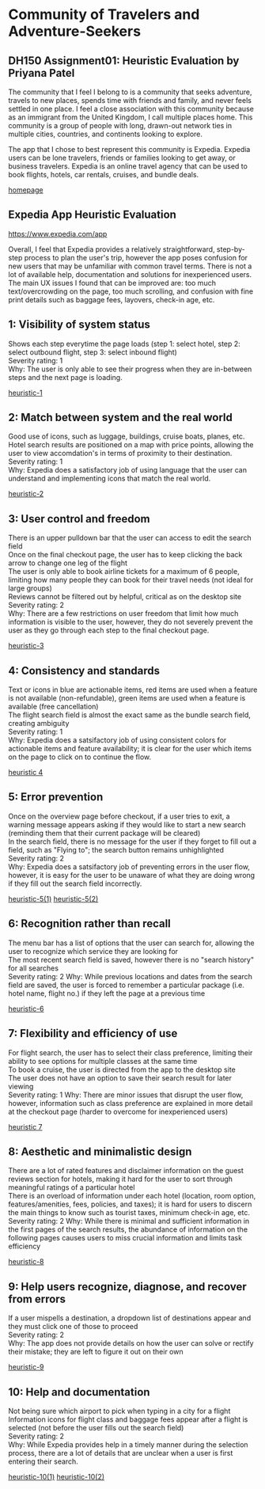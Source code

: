 # Community of Travelers and Adventure-Seekers

## DH150 Assignment01: Heuristic Evaluation by Priyana Patel

The community that I feel I belong to is a community that seeks adventure, travels to new places, spends time with friends and family, and never feels settled in one place. I feel a close association with this community because as an immigrant from the United Kingdom, I call multiple places home. This community is a group of people with long, drawn-out network ties in multiple cities, countries, and continents looking to explore.  

The app that I chose to best represent this community is Expedia. Expedia users can be lone travelers, friends or families looking to get away, or business travelers. Expedia is an online travel agency that can be used to book flights, hotels, car rentals, cruises, and bundle deals. 

[homepage](https://github.com/priyanapatel57/DH150-UX/blob/master/expedia%20homepage.png)

## Expedia App Heuristic Evaluation

https://www.expedia.com/app

Overall, I feel that Expedia provides a relatively straightforward, step-by-step process to plan the user's trip, however the app poses confusion for new users that may be unfamiliar with common travel terms. There is not a lot of available help, documentation and solutions for inexperienced users. The main UX issues I found that can be improved are: too much text/overcrowding on the page, too much scrolling, and confusion with fine print details such as baggage fees, layovers, check-in age, etc. 

## 1: Visibility of system status
Shows each step everytime the page loads (step 1: select hotel, step 2: select outbound flight, step 3: select inbound flight) <br />
Severity rating: 1 <br />
Why: The user is only able to see their progress when they are in-between steps and the next page is loading.

[heuristic-1](https://github.com/priyanapatel57/DH150-UX/blob/master/heuristic%201.png)

## **2: Match between system and the real world**
Good use of icons, such as luggage, buildings, cruise boats, planes, etc. <br />
Hotel search results are positioned on a map with price points, allowing the user to view accomdation's in terms of proximity to their destination. <br />
Severity rating: 1 <br />
Why: Expedia does a satisfactory job of using language that the user can understand and implementing icons that match the real world. 

[heuristic-2](https://github.com/priyanapatel57/DH150-UX/blob/master/heuristic%206.png)

## **3: User control and freedom**
There is an upper pulldown bar that the user can access to edit the search field <br />
Once on the final checkout page, the user has to keep clicking the back arrow to change one leg of the flight <br />
The user is only able to book airline tickets for a maximum of 6 people, limiting how many people they can book for their travel needs (not ideal for large groups) <br />
Reviews cannot be filtered out by helpful, critical as on the desktop site
Severity rating: 2 <br />
Why: There are a few restrictions on user freedom that limit how much information is visible to the user, however, they do not severely prevent the user as they go through each step to the final checkout page. 

[heuristic-3](https://github.com/priyanapatel57/DH150-UX/blob/master/heuristic%203.jpg)

## **4: Consistency and standards**
Text or icons in blue are actionable items, red items are used when a feature is not available (non-refundable), green items are used when a feature is available (free cancellation) <br />
The flight search field is almost the exact same as the bundle search field, creating ambiguity <br />
Severity rating: 1 <br />
Why: Expedia does a satsifactory job of using consistent colors for actionable items and feature availability; it is clear for the user which items on the page to click on to continue the flow.

[heuristic 4](https://github.com/priyanapatel57/DH150-UX/blob/master/heuristic%204.png)

## **5: Error prevention** 
Once on the overview page before checkout, if a user tries to exit, a warning message appears asking if they would like to start a new search (reminding them that their current package will be cleared) <br />
In the search field, there is no message for the user if they forget to fill out a field, such as "Flying to"; the search button remains unhighlighted <br />
Severity rating: 2 <br />
Why: Expedia does a satsifactory job of preventing errors in the user flow, however, it is easy for the user to be unaware of what they are doing wrong if they fill out the search field incorrectly. 

[heuristic-5(1)](https://github.com/priyanapatel57/DH150-UX/blob/master/heuristic%205.png)
[heuristic-5(2)](https://github.com/priyanapatel57/DH150-UX/blob/master/heuristic%205%20(2).png)

## **6: Recognition rather than recall**
The menu bar has a list of options that the user can search for, allowing the user to recognize which service they are looking for <br />
The most recent search field is saved, however there is no "search history" for all searches <br />
Severity rating: 2
Why: While previous locations and dates from the search field are saved, the user is forced to remember a particular package (i.e. hotel name, flight no.) if they left the page at a previous time

[heuristic-6](https://github.com/priyanapatel57/DH150-UX/blob/master/heuristic%206.png)

## **7: Flexibility and efficiency of use**
For flight search, the user has to select their class preference, limiting their ability to see options for multiple classes at the same time <br />
To book a cruise, the user is directed from the app to the desktop site <br />
The user does not have an option to save their search result for later viewing <br />
Severity rating: 1
Why: There are minor issues that disrupt the user flow, however, information such as class preference are explained in more detail at the checkout page (harder to overcome for inexperienced users)

[heuristic 7](https://github.com/priyanapatel57/DH150-UX/blob/master/heuristic%207.png)

## **8: Aesthetic and minimalistic design**
There are a lot of rated features and disclaimer information on the guest reviews section for hotels, making it hard for the user to sort through meaningful ratings of a particular hotel <br />
There is an overload of information under each hotel (location, room option, features/amenities, fees, policies, and taxes); it is hard for users to discern the main things to know such as tourist taxes, minimum check-in age, etc. <br />
Severity rating: 2
Why: While there is minimal and sufficient information in the first pages of the search results, the abundance of information on the following pages causes users to miss crucial information and limits task efficiency 

[heuristic-8](https://github.com/priyanapatel57/DH150-UX/blob/master/heuristic%208.png)

## **9: Help users recognize, diagnose, and recover from errors**
If a user mispells a destination, a dropdown list of destinations appear and they must click one of those to proceed <br />
Severity rating: 2 <br />
Why: The app does not provide details on how the user can solve or rectify their mistake; they are left to figure it out on their own

[heuristic-9](https://github.com/priyanapatel57/DH150-UX/blob/master/heuristic%209.png)

## **10: Help and documentation**
Not being sure which airport to pick when typing in a city for a flight <br />
Information icons for flight class and baggage fees appear after a flight is selected (not before the user fills out the search field) <br />
Severity rating: 2 <br />
Why: While Expedia provides help in a timely manner during the selection process, there are a lot of details that are unclear when a user is first entering their search.

[heuristic-10(1)](https://github.com/priyanapatel57/DH150-UX/blob/master/heuristic%2010.png)
[heuristic-10(2)](https://github.com/priyanapatel57/DH150-UX/blob/master/heuristic%2010%20(2).png)
